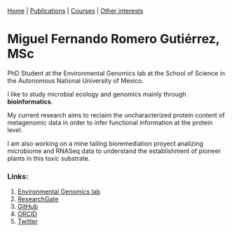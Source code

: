 [Home](https://miferg.github.io)
  | [Publications](https://miferg.github.io/publications)
  | [Courses](https://miferg.github.io/courses)
  | [Other interests](https://miferg.github.io/other)

# Miguel Fernando Romero Gutiérrez, MSc

PhD Student at the Environmental Genomics lab at the School of Science in the Autonomous National University of Mexico.

I like to study microbial ecology and genomics mainly through **bioinformatics**.

My current research aims to reclaim the uncharacterized protein content of metagenomic data in order to infer functional information at the protein level.

I am also working on a mine tailing bioremediation proyect analizing microbiome and RNASeq data to understand the establishment of pioneer plants in this toxic substrate.

### Links:

1. [Environmental Genomics lab](https://genomica.fciencias.unam.mx/)
2. [ResearchGate](https://www.researchgate.net/profile/Miguel-Romero-36)
3. [GitHub](https://github.com/miferg)
4. [ORCID](http://orcid.org/0000-0002-3799-717X)
5. [Twitter](https://twitter.com/mikebartgeier)
